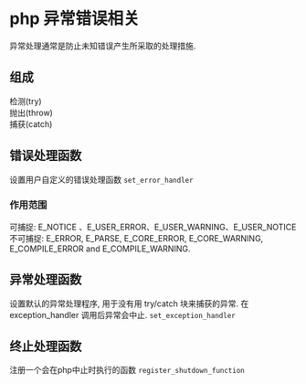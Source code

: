 # php 异常错误相关

异常处理通常是防止未知错误产生所采取的处理措施.

## 组成

检测(try)  
抛出(throw)  
捕获(catch)  

## 错误处理函数

设置用户自定义的错误处理函数
`set_error_handler`

### 作用范围

可捕捉: E_NOTICE 、E_USER_ERROR、E_USER_WARNING、E_USER_NOTICE
不可捕捉: E_ERROR, E_PARSE, E_CORE_ERROR, E_CORE_WARNING, E_COMPILE_ERROR and E_COMPILE_WARNING.

## 异常处理函数

设置默认的异常处理程序, 用于没有用 try/catch 块来捕获的异常. 在 exception_handler 调用后异常会中止.
`set_exception_handler`

## 终止处理函数

注册一个会在php中止时执行的函数
`register_shutdown_function`
